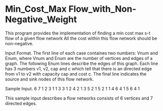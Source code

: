 # Min_Cost_Max Flow_with_Non-Negative_Weight
This program provides the implementation of finding a min cost max s-t flow of a given flow network
All the cost within this flow network should be non-negative.

Input Format.
The first line of each case containes two numbers: Vnum and Enum, where Vnum and Enum are the number of vertices and edges of a graph.
The following Enum lines describe the edges of this graph.
Each line has 3 numbers v1, v2, cap and c which tell that there is an directed edge from v1 to v2 with capacity cap and cost c.
The final line indicates the source and sink nodes of this flow network.

Sample Input.
6 7
1 2 3 1
1 3 3 1
2 4 2 1
3 5 2 1
5 2 1 1
4 6 4 1
5 6 4 1

This sample input describes a flow networks consists of 6 vertices and 7 directed edges.
